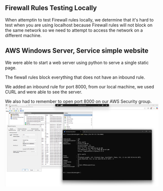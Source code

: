 ## Firewall Rules Testing Locally

When attemptin to test Firewall rules locally, we determine that it's hard to test when you are using localhost because Firewall rules will not block on the same network so we need to attempt to access the network on a different machine.


## AWS Windows Server, Service simple website

We were able to start a web server using python to serve a single static page. 

The fiewall rules block everything that does not have an inbound rule.

We added an inbound rule for port 8000, from our local machine, we used CURL and were able to see the server.

We also had to remember to open port 8000 on our AWS Security group.
![Windows Firewall Results](./assets/win-firewall.png)